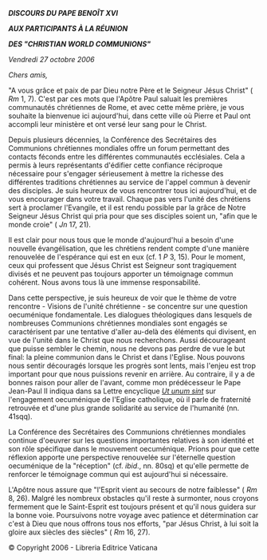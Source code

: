 ***DISCOURS DU PAPE BENOÎT XVI***

***AUX PARTICIPANTS À LA RÉUNION***

***DES "CHRISTIAN WORLD COMMUNIONS"***

*Vendredi 27 octobre 2006*

*Chers amis,*

"A vous grâce et paix de par Dieu notre Père et le Seigneur Jésus Christ" ( *Rm* 1, 7). C'est par ces mots que l'Apôtre Paul saluait les premières communautés chrétiennes de Rome, et avec cette même prière, je vous souhaite la bienvenue ici aujourd'hui, dans cette ville où Pierre et Paul ont accompli leur ministère et ont versé leur sang pour le Christ.

Depuis plusieurs décennies, la Conférence des Secrétaires des Communions chrétiennes mondiales offre un forum permettant des contacts féconds entre les différentes communautés ecclésiales. Cela a permis à leurs représentants d'édifier cette confiance réciproque nécessaire pour s'engager sérieusement à mettre la richesse des différentes traditions chrétiennes au service de l'appel commun à devenir des disciples. Je suis heureux de vous rencontrer tous ici aujourd'hui, et de vous encourager dans votre travail. Chaque pas vers l'unité des chrétiens sert à proclamer l'Evangile, et il est rendu possible par la grâce de Notre Seigneur Jésus Christ qui pria pour que ses disciples soient un, "afin que le monde croie" ( *Jn* 17, 21).

Il est clair pour nous tous que le monde d'aujourd'hui a besoin d'une nouvelle évangélisation, que les chrétiens rendent compte d'une manière renouvelée de l'espérance qui est en eux (cf. 1 *P* 3, 15). Pour le moment, ceux qui professent que Jésus Christ est Seigneur sont tragiquement divisés et ne peuvent pas toujours apporter un témoignage commun cohérent. Nous avons tous là une immense responsabilité.

Dans cette perspective, je suis heureux de voir que le thème de votre rencontre - Visions de l'unité chrétienne - se concentre sur une question oecuménique fondamentale. Les dialogues théologiques dans lesquels de nombreuses Communions chrétiennes mondiales sont engagés se caractérisent par une tentative d'aller au-delà des éléments qui divisent, en vue de l'unité dans le Christ que nous recherchons. Aussi décourageant que puisse sembler le chemin, nous ne devons pas perdre de vue le but final: la pleine communion dans le Christ et dans l'Eglise. Nous pouvons nous sentir découragés lorsque les progrès sont lents, mais l'enjeu est trop important pour que nous puissions revenir en arrière. Au contraire, il y a de bonnes raison pour aller de l'avant, comme mon prédécesseur le Pape Jean-Paul II indiqua dans sa Lettre encyclique *[Ut unum sint](http://www.vatican.va/edocs/FRA0080/_INDEX.HTM)* sur l'engagement oecuménique de l'Eglise catholique, où il parle de fraternité retrouvée et d'une plus grande solidarité au service de l'humanité (nn. 41sqq).

La Conférence des Secrétaires des Communions chrétiennes mondiales continue d'oeuvrer sur les questions importantes relatives à son identité et son rôle spécifique dans le mouvement oecuménique. Prions pour que cette réflexion apporte une perspective renouvelée sur l'éternelle question oecuménique de la "réception" (cf. *ibid*., nn. 80sq) et qu'elle permette de renforcer le témoignage commun qui est aujourd'hui si nécessaire.

L'Apôtre nous assure que "l'Esprit vient au secours de notre faiblesse" ( *Rm* 8, 26). Malgré les nombreux obstacles qu'il reste à surmonter, nous croyons fermement que le Saint-Esprit est toujours présent et qu'il nous guidera sur la bonne voie. Poursuivons notre voyage avec patience et détermination car c'est à Dieu que nous offrons tous nos efforts, "par Jésus Christ, à lui soit la gloire aux siècles des siècles" ( *Rm* 16, 27).

© Copyright 2006 - Libreria Editrice Vaticana